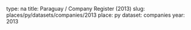 type: na
title: Paraguay / Company Register (2013)
slug: places/py/datasets/companies/2013
place: py
dataset: companies
year: 2013
